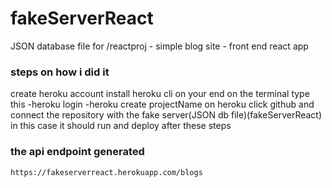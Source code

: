 # fakeServerReact
 JSON database file for /reactproj - simple blog site - front end react app

### steps on how i did it
create heroku account
install heroku cli on your end
on the terminal type this
    -heroku login
    -heroku create projectName
on heroku click github and connect the repository with the fake server(JSON db file)(fakeServerReact) in this case
it should run and deploy after these steps
### the api endpoint generated
    https://fakeserverreact.herokuapp.com/blogs